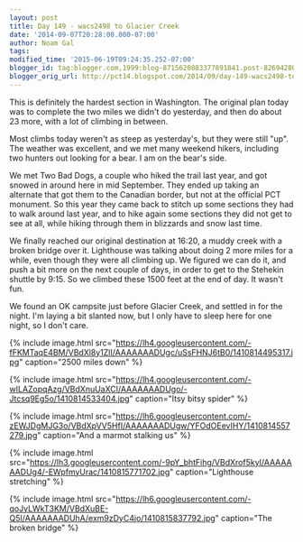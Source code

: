 ```yaml
---
layout: post
title: Day 149 - wacs2498 to Glacier Creek
date: '2014-09-07T20:28:00.000-07:00'
author: Noam Gal
tags:
modified_time: '2015-06-19T09:24:35.252-07:00'
blogger_id: tag:blogger.com,1999:blog-8715620883377891841.post-8269428083996827150
blogger_orig_url: http://pct14.blogspot.com/2014/09/day-149-wacs2498-to-glacier-creek.html
---
```


This is definitely the hardest section in Washington. The original plan today was to complete the two miles we didn't do yesterday, and then do about 23 more, with a lot of climbing in between.

Most climbs today weren't as steep as yesterday's, but they were still "up". The weather was excellent, and we met many weekend hikers, including two hunters out looking for a bear. I am on the bear's side.

We met Two Bad Dogs, a couple who hiked the trail last year, and got snowed in around here in mid September. They ended up taking an alternate that got them to the Canadian border, but not at the official PCT monument. So this year they came back to stitch up some sections they had to walk around last year, and to hike again some sections they did not get to see at all, while hiking through them in blizzards and snow last time.

We finally reached our original destination at 16:20, a muddy creek with a broken bridge over it. Lighthouse was talking about doing 2 more miles for a while, even though they were all climbing up. We figured we can do it, and push a bit more on the next couple of days, in order to get to the Stehekin shuttle by 9:15. So we climbed these 1500 feet at the end of day. It wasn't fun.

We found an OK campsite just before Glacier Creek, and settled in for the night. I'm laying a bit slanted now, but I only have to sleep here for one night, so I don't care.

{% include image.html src="https://lh4.googleusercontent.com/-fFKMTaqE4BM/VBdXl8y1ZlI/AAAAAAADUgc/uSsFHNJ6tB0/1410814495317.jpg" caption="2500 miles down" %}

{% include image.html src="https://lh4.googleusercontent.com/-wILAZopqAzg/VBdXnuUaXCI/AAAAAAADUgo/-Jtcsq9Eg5o/1410814533404.jpg" caption="Itsy bitsy spider" %}

{% include image.html src="https://lh6.googleusercontent.com/-zEWJDgMJG3o/VBdXpVV5HfI/AAAAAAADUgw/YFOdOEevIHY/1410814557279.jpg" caption="And a marmot stalking us" %}

{% include image.html src="https://lh3.googleusercontent.com/-9pY_bhtFihg/VBdXrof5kyI/AAAAAAADUg4/-EWpfmyUrac/1410815771702.jpg" caption="Lighthouse stretching" %}

{% include image.html src="https://lh6.googleusercontent.com/-qoJyLWkT3KM/VBdXuBE-Q5I/AAAAAAADUhA/exm9zDyC4jo/1410815837792.jpg" caption="The broken bridge" %}
